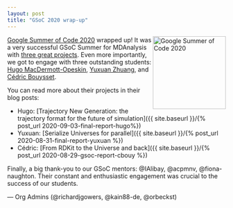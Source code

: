```yaml
---
layout: post
title: "GSoC 2020 wrap-up"
---
```


<p>
<img
src="{{ site.baseurl }}{{ site.images }}/mdanalysis-gsoc.png"
title="Google Summer of Code 2020" alt="Google Summer of Code 2020"
style="float: right; height: 12em; " />
</p>

[Google Summer of Code 2020][gsoc] wrapped up! It was a very
successful GSoC Summer for MDAnalysis with 
[three great projects][gsoc-projects]. Even more importantly, we got
to engage with three outstanding students: [Hugo MacDermott-Opeskin][project-hugo],
[Yuxuan Zhuang][project-yuxuan], and [Cédric Bouysset][project-cedric]. 

You can read more about their projects in their blog posts:
* Hugo: [Trajectory New Generation: the trajectory format for the future of simulation]({{ site.baseurl }}/{% post_url 2020-09-03-final-report-hugo%})
* Yuxuan: [Serialize Universes for parallel]({{ site.baseurl }}/{% post_url 2020-08-31-final-report-yuxuan %})
* Cédric: [From RDKit to the Universe and back]({{ site.baseurl }}/{% post_url 2020-08-29-gsoc-report-cbouy %})

Finally, a big thank-you to our GSoC mentors: @IAlibay, @acpmnv,
@fiona-naughton. Their constant and enthusiastic engagement was
crucial to the success of our students. 

— Org Admins (@richardjgowers, @kain88-de, @orbeckst)

[gsoc]: https://summerofcode.withgoogle.com/
[gsoc-projects]: https://summerofcode.withgoogle.com/organizations/4891814374408192/
[project-hugo]: https://summerofcode.withgoogle.com/projects/#5116604104310784
[project-cedric]: https://summerofcode.withgoogle.com/projects/#6750913248624640
[project-yuxuan]: https://summerofcode.withgoogle.com/projects/#5812065073102848
